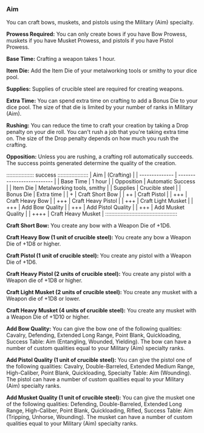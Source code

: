 ### Aim

You can craft bows, muskets, and pistols using the Military (Aim) specialty.

**Prowess Required:** You can only create bows if you have Bow Prowess,
muskets if you have Musket Prowess, and pistols if you have Pistol
Prowess.

**Base Time:** Crafting a weapon takes 1 hour.

**Item Die:** Add the Item Die of your metalworking tools or smithy to your dice pool.

**Supplies:** Supplies of crucible steel are required for creating weapons.

**Extra Time:** You can spend extra time on crafting to add a Bonus Die
to your dice pool. The size of that die is limited by your number of
ranks in Military (Aim).

**Rushing:** You can reduce the time to craft your creation by taking a
Drop penalty on your die roll. You can't rush a job that you're taking
extra time on. The size of the Drop penalty depends on how much you rush
the crafting.

**Opposition:** Unless you are rushing, a crafting roll automatically
succeeds. The success points generated determine the quality of the
creation.

:::::::::::::::::: success ::::::::::::::::::::
| Aim            | (Crafting)                 |
| -------------- | -------------------------- |
| Base Time      | 1 hour                     |
| Opposition     | Automatic Success          |
| Item Die       | Metalworking tools, smithy |
| Supplies       | Crucible steel             |
| Bonus Die      | Extra time                 |
| +              | Craft Short Bow            |
| ++             | Craft Pistol               |
| +++            | Craft Heavy Bow            |
| +++            | Craft Heavy Pistol         |
| +++            | Craft Light Musket         |
| +++            | Add Bow Quality            |
| +++            | Add Pistol Quality         |
| +++            | Add Musket Quality         |
| ++++           | Craft Heavy Musket         |
:::::::::::::::::::::::::::::::::::::::::::::::

**Craft Short Bow:** You create any bow with a Weapon Die of +1D6.

**Craft Heavy Bow (1 unit of crucible steel):** You create any bow a Weapon Die of +1D8 or higher.

**Craft Pistol (1 unit of crucible steel):** You create any pistol with a Weapon Die of +1D6.

**Craft Heavy Pistol (2 units of crucible steel):** You create any pistol with a Weapon die of +1D8 or higher.

**Craft Light Musket (2 units of crucible steel):** You create any musket with a Weapon die of +1D8 or lower.

**Craft Heavy Musket (4 units of crucible steel):** You create any musket with a Weapon Die of +1D10 or higher.

**Add Bow Quality:** You can give the bow one of the following
qualities: Cavalry, Defending, Extended Long Range, Point Blank,
Quickloading, Success Table: Aim (Entangling, Wounded, Yielding). The
bow can have a number of custom qualities equal to your Military (Aim)
specialty ranks.

**Add Pistol Quality (1 unit of crucible steel):** You can give the
pistol one of the following qualities: Cavalry, Double-Barreled,
Extended Medium Range, High-Caliber, Point Blank, Quickloading,
Specialty Table: Aim (Wounding). The pistol can have a number of custom
qualities equal to your Military (Aim) specialty ranks.

**Add Musket Quality (1 unit of crucible steel):** You can give the
musket one of the following qualities: Defending, Double-Barreled,
Extended Long Range, High-Caliber, Point Blank, Quickloading, Rifled,
Success Table: Aim (Tripping, Unhorse, Wounding). The musket can have a
number of custom qualities equal to your Military (Aim) specialty ranks.

